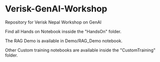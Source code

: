 # Verisk-GenAI-Workshop
Repository for Verisk Nepal  Workshop on GenAI

Find all Hands on Notebook insside the "HandsOn" folder.

The RAG Demo is available in Demo/RAG_Demo notebook.

Other Custom training notebooks are available inside the "CustomTraining" folder.